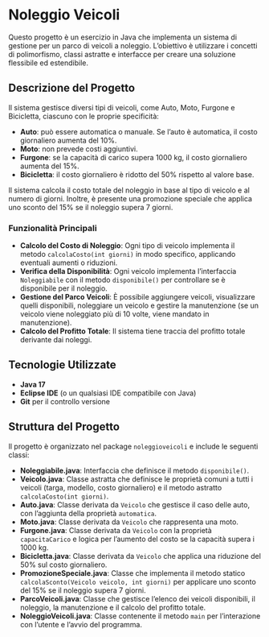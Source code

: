 # Noleggio Veicoli

Questo progetto è un esercizio in Java che implementa un sistema di gestione per un parco di veicoli a noleggio. L’obiettivo è utilizzare i concetti di polimorfismo, classi astratte e interfacce per creare una soluzione flessibile ed estendibile.

## Descrizione del Progetto

Il sistema gestisce diversi tipi di veicoli, come Auto, Moto, Furgone e Bicicletta, ciascuno con le proprie specificità:
- **Auto**: può essere automatica o manuale. Se l’auto è automatica, il costo giornaliero aumenta del 10%.
- **Moto**: non prevede costi aggiuntivi.
- **Furgone**: se la capacità di carico supera 1000 kg, il costo giornaliero aumenta del 15%.
- **Bicicletta**: il costo giornaliero è ridotto del 50% rispetto al valore base.

Il sistema calcola il costo totale del noleggio in base al tipo di veicolo e al numero di giorni. Inoltre, è presente una promozione speciale che applica uno sconto del 15% se il noleggio supera 7 giorni.

### Funzionalità Principali
- **Calcolo del Costo di Noleggio**: Ogni tipo di veicolo implementa il metodo `calcolaCosto(int giorni)` in modo specifico, applicando eventuali aumenti o riduzioni.
- **Verifica della Disponibilità**: Ogni veicolo implementa l’interfaccia `Noleggiabile` con il metodo `disponibile()` per controllare se è disponibile per il noleggio.
- **Gestione del Parco Veicoli**: È possibile aggiungere veicoli, visualizzare quelli disponibili, noleggiare un veicolo e gestire la manutenzione (se un veicolo viene noleggiato più di 10 volte, viene mandato in manutenzione).
- **Calcolo del Profitto Totale**: Il sistema tiene traccia del profitto totale derivante dai noleggi.

## Tecnologie Utilizzate

- **Java 17**
- **Eclipse IDE** (o un qualsiasi IDE compatibile con Java)
- **Git** per il controllo versione

## Struttura del Progetto

Il progetto è organizzato nel package `noleggioveicoli` e include le seguenti classi:

- **Noleggiabile.java**: Interfaccia che definisce il metodo `disponibile()`.
- **Veicolo.java**: Classe astratta che definisce le proprietà comuni a tutti i veicoli (targa, modello, costo giornaliero) e il metodo astratto `calcolaCosto(int giorni)`.
- **Auto.java**: Classe derivata da `Veicolo` che gestisce il caso delle auto, con l’aggiunta della proprietà `automatica`.
- **Moto.java**: Classe derivata da `Veicolo` che rappresenta una moto.
- **Furgone.java**: Classe derivata da `Veicolo` con la proprietà `capacitaCarico` e logica per l’aumento del costo se la capacità supera i 1000 kg.
- **Bicicletta.java**: Classe derivata da `Veicolo` che applica una riduzione del 50% sul costo giornaliero.
- **PromozioneSpeciale.java**: Classe che implementa il metodo statico `calcolaSconto(Veicolo veicolo, int giorni)` per applicare uno sconto del 15% se il noleggio supera 7 giorni.
- **ParcoVeicoli.java**: Classe che gestisce l’elenco dei veicoli disponibili, il noleggio, la manutenzione e il calcolo del profitto totale.
- **NoleggioVeicoli.java**: Classe contenente il metodo `main` per l’interazione con l’utente e l’avvio del programma.

